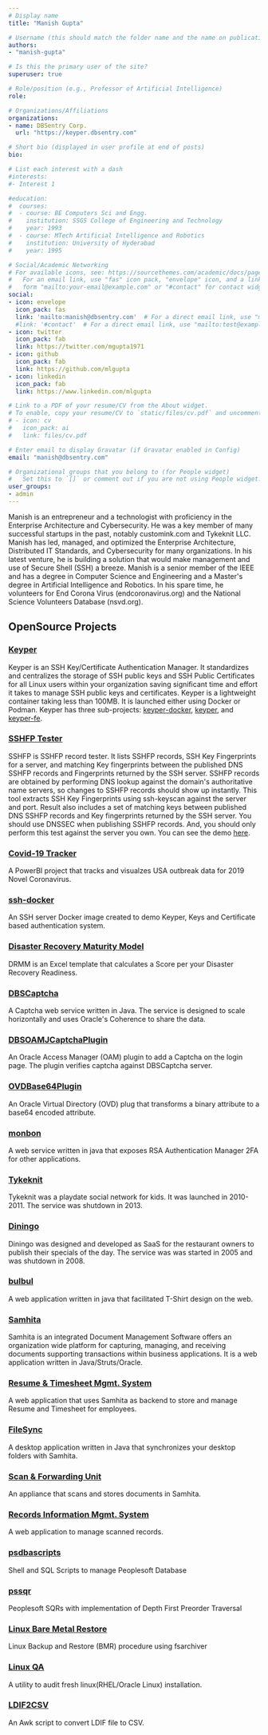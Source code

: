 ```yaml
---
# Display name
title: "Manish Gupta"

# Username (this should match the folder name and the name on publications)
authors:
- "manish-gupta"

# Is this the primary user of the site?
superuser: true

# Role/position (e.g., Professor of Artificial Intelligence)
role: 

# Organizations/Affiliations
organizations:
- name: DBSentry Corp.
  url: "https://keyper.dbsentry.com"

# Short bio (displayed in user profile at end of posts)
bio: 

# List each interest with a dash
#interests:
#- Interest 1

#education:
#  courses:
#  - course: BE Computers Sci and Engg.
#    institution: SSGS College of Engineering and Technology
#    year: 1993
#  - course: MTech Artificial Intelligence and Robotics
#    institution: University of Hyderabad
#    year: 1995

# Social/Academic Networking
# For available icons, see: https://sourcethemes.com/academic/docs/page-builder/#icons
#   For an email link, use "fas" icon pack, "envelope" icon, and a link in the
#   form "mailto:your-email@example.com" or "#contact" for contact widget.
social:
- icon: envelope
  icon_pack: fas
  link: 'mailto:manish@dbsentry.com'  # For a direct email link, use "mailto:test@example.org".
  #link: '#contact'  # For a direct email link, use "mailto:test@example.org".
- icon: twitter
  icon_pack: fab
  link: https://twitter.com/mgupta1971
- icon: github
  icon_pack: fab
  link: https://github.com/mlgupta
- icon: linkedin
  icon_pack: fab
  link: https://www.linkedin.com/mlgupta

# Link to a PDF of your resume/CV from the About widget.
# To enable, copy your resume/CV to `static/files/cv.pdf` and uncomment the lines below.
# - icon: cv
#   icon_pack: ai
#   link: files/cv.pdf

# Enter email to display Gravatar (if Gravatar enabled in Config)
email: "manish@dbsentry.com"

# Organizational groups that you belong to (for People widget)
#   Set this to `[]` or comment out if you are not using People widget.
user_groups:
- admin
---
```


Manish is an entrepreneur and a technologist with proficiency in the Enterprise Architecture and Cybersecurity. He was a key member of many successful startups in the past, notably customink.com and Tykeknit LLC. Manish has led, managed, and optimized the Enterprise Architecture, Distributed IT Standards, and Cybersecurity for many organizations. In his latest venture, he is building a solution that would make management and use of Secure Shell (SSH) a breeze. Manish is a senior member of the IEEE and has a degree in Computer Science and Engineering and a Master's degree in Artificial Intelligence and Robotics. In his spare time, he volunteers for End Corona Virus (endcoronavirus.org) and the National Science Volunteers Database (nsvd.org).

## OpenSource Projects

### [Keyper](https://github.com/dbsentry/keyper-docker)
Keyper is an SSH Key/Certificate Authentication Manager. It standardizes and centralizes the storage of SSH public keys and SSH Public Certificates for all Linux users within your organization saving significant time and effort it takes to manage SSH public keys and certificates. Keyper is a lightweight container taking less than 100MB. It is launched either using Docker or Podman. Keyper has three sub-projects: [keyper-docker](https://github.com/dbsentry/keyper-docker), [keyper](https://github.com/dbsentry/keyper), and [keyper-fe](https://github.com/dbsentry/keyper-fe).

### [SSHFP Tester](https://github.com/dbsentry/sshfp) 
SSHFP is SSHFP record tester. It lists SSHFP records, SSH Key Fingerprints for a server, and matching Key fingerprints between the published DNS SSHFP records and Fingerprints returned by the SSH server. SSHFP records are obtained by performing DNS lookup against the domain's authoritative name servers, so changes to SSHFP records should show up instantly. This tool extracts SSH Key Fingerprints using ssh-keyscan against the server and port. Result also includes a set of matching keys between published DNS SSHFP records and Key fingerprints returned by the SSH server. You should use DNSSEC when publishing SSHFP records. And, you should only perform this test against the server you own. You can see the demo [here](http://sshfp.herokuapp.com/#/dashboard).

### [Covid-19 Tracker](https://github.com/mlgupta/covid-19-tracker)
A PowerBI project that tracks and visualzes USA outbreak data for 2019 Novel Coronavirus.

### [ssh-docker](https://github.com/dbsentry/ssh-docker)
An SSH server Docker image created to demo Keyper, Keys and Certificate based authentication system. 

### [Disaster Recovery Maturity Model](https://github.com/mlgupta/DRMM)
DRMM is an Excel template that calculates a Score per your Disaster Recovery Readiness.

### [DBSCaptcha](https://github.com/mlgupta/dbscaptcha)
A Captcha web service written in Java. The service is designed to scale horizontally and uses Oracle's Coherence to share the data.

### [DBSOAMJCaptchaPlugin](https://github.com/mlgupta/DBSOAMJCaptchaPlugIn)
An Oracle Access Manager (OAM) plugin to add a Captcha on the login page. The plugin verifies captcha against DBSCaptcha server.

### [OVDBase64Plugin](https://github.com/dbsentry/NASOVDBase64PlugIn)
An Oracle Virtual Directory (OVD) plug that transforms a binary attribute to a base64 encoded attribute.

### [monbon](https://github.com/dbsentry/monbon)
A web service written in java that exposes RSA Authentication Manager 2FA for other applications.

### [Tykeknit](https://github.com/mlgupta/tykeknit)
Tykeknit was a playdate social network for kids. It was launched in 2010-2011. The service was shutdown in 2013.

### [Diningo](https://github.com/mlgupta/diningo)
Diningo was designed and developed as SaaS for the restaurant owners to publish their specials of the day. The service was was started in 2005 and was shutdown in 2008.

### [bulbul](https://github.com/mlgupta/bulbul)
A web application written in java that facilitated T-Shirt design on the web.

### [Samhita](https://github.com/mlgupta/samhita)
Samhita is an integrated Document Management Software offers an organization wide platform for capturing, managing, and receiving documents supporting transactions within business applications. It is a web application written in Java/Struts/Oracle.

### [Resume & Timesheet Mgmt. System](https://github.com/mlgupta/resumeNTimesheet)
A web application that uses Samhita as backend to store and manage Resume and Timesheet for employees.

### [FileSync](https://github.com/mlgupta/resumeNTimesheet)
A desktop application written in Java that synchronizes your desktop folders with Samhita.

### [Scan & Forwarding Unit](https://github.com/mlgupta/SFU)
An appliance that scans and stores documents in Samhita.

### [Records Information Mgmt. System](https://github.com/mlgupta/dims)
A web application to manage scanned records.

### [psdbascripts](https://github.com/mlgupta/psdbascripts)
Shell and SQL Scripts to manage Peoplesoft Database

### [pssqr](https://github.com/mlgupta/pssqr)
Peoplesoft SQRs with implementation of Depth First Preorder Traversal

### [Linux Bare Metal Restore](https://github.com/mlgupta/linuxbmr)
Linux Backup and Restore (BMR) procedure using fsarchiver

### [Linux QA](https://github.com/mlgupta/linuxqa)
A utility to audit fresh linux(RHEL/Oracle Linux) installation.

### [LDIF2CSV](https://github.com/mlgupta/ldif2csv)
An Awk script to convert LDIF file to CSV.
